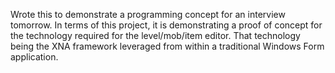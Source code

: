 
Wrote this to demonstrate a programming concept for an interview tomorrow. In terms of this project, it is demonstrating a proof of concept for the technology required for the level/mob/item editor. That technology being the XNA framework leveraged from within a traditional Windows Form application.



